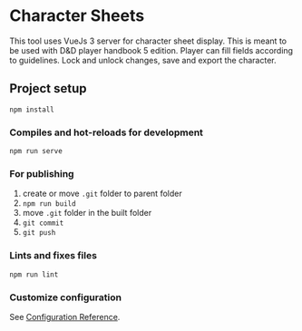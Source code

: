 # Character Sheets 

This tool uses VueJs 3 server for character sheet display. This is meant to be used with D&D player handbook 5 edition. Player can fill fields according to guidelines. Lock and unlock changes, save and export the character.

## Project setup

```
npm install
```

### Compiles and hot-reloads for development

```
npm run serve
```

### For publishing

1. create or move `.git` folder to parent folder
2. `npm run build`
3. move `.git` folder in the built folder
4. `git commit`
5. `git push`

### Lints and fixes files

```
npm run lint
```

### Customize configuration

See [Configuration Reference](https://cli.vuejs.org/config/).
